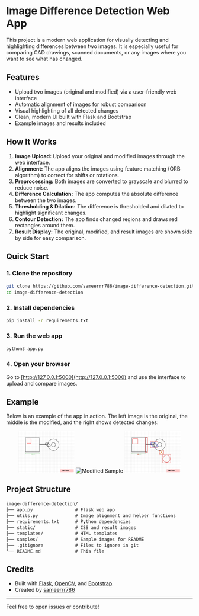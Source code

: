 # Image Difference Detection Web App

This project is a modern web application for visually detecting and highlighting differences between two images. It is especially useful for comparing CAD drawings, scanned documents, or any images where you want to see what has changed.

## Features
- Upload two images (original and modified) via a user-friendly web interface
- Automatic alignment of images for robust comparison
- Visual highlighting of all detected changes
- Clean, modern UI built with Flask and Bootstrap
- Example images and results included

## How It Works
1. **Image Upload:** Upload your original and modified images through the web interface.
2. **Alignment:** The app aligns the images using feature matching (ORB algorithm) to correct for shifts or rotations.
3. **Preprocessing:** Both images are converted to grayscale and blurred to reduce noise.
4. **Difference Calculation:** The app computes the absolute difference between the two images.
5. **Thresholding & Dilation:** The difference is thresholded and dilated to highlight significant changes.
6. **Contour Detection:** The app finds changed regions and draws red rectangles around them.
7. **Result Display:** The original, modified, and result images are shown side by side for easy comparison.

## Quick Start

### 1. Clone the repository
```bash
git clone https://github.com/sameerrr786/image-difference-detection.git
cd image-difference-detection
```

### 2. Install dependencies
```bash
pip install -r requirements.txt
```

### 3. Run the web app
```bash
python3 app.py
```

### 4. Open your browser
Go to [http://127.0.0.1:5000](http://127.0.0.1:5000) and use the interface to upload and compare images.

## Example
Below is an example of the app in action. The left image is the original, the middle is the modified, and the right shows detected changes:

<p align="center">
  <img src="samples/original_sample.png" width="30%" alt="Original Sample">
  <img src="samples/modified_sample" width="30%" alt="Modified Sample">
  <img src="samples/result_sample.jpg" width="30%" alt="Result Sample">
</p>

## Project Structure
```
image-difference-detection/
├── app.py                # Flask web app
├── utils.py              # Image alignment and helper functions
├── requirements.txt      # Python dependencies
├── static/               # CSS and result images
├── templates/            # HTML templates
├── samples/              # Sample images for README
├── .gitignore            # Files to ignore in git
└── README.md             # This file
```

## Credits
- Built with [Flask](https://flask.palletsprojects.com/), [OpenCV](https://opencv.org/), and [Bootstrap](https://getbootstrap.com/)
- Created by [sameerrr786](https://github.com/sameerrr786)

---

Feel free to open issues or contribute! 